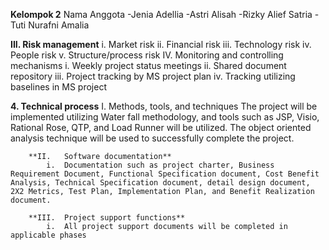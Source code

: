 **Kelompok 2**
Nama Anggota 
-Jenia Adellia 
-Astri Alisah
-Rizky Alief Satria
-Tuti Nurafni Amalia

**III.	Risk management**
		i.	Market risk
		ii.	Financial risk
		iii.	Technology risk
		iv.	People risk
		v.	Structure/process risk
IV.	Monitoring and controlling mechanisms 
		i.	Weekly project status meetings 
		ii.	Shared document repository
		iii.	Project tracking by MS project plan
		iv.	Tracking utilizing baselines in MS project

**4.	Technical process**
		I.	Methods, tools, and techniques
		The project will be implemented utilizing Water fall methodology, and tools such as JSP, Visio, Rational Rose, QTP, and Load Runner will be utilized. The object oriented analysis technique will be used to successfully complete the project.

		**II.	Software documentation**
			i.	Documentation such as project charter, Business Requirement Document, Functional Specification document, Cost Benefit Analysis, Technical Specification document, detail design document, 2X2 Metrics, Test Plan, Implementation Plan, and Benefit Realization document.  

		**III.	Project support functions** 
			i.	All project support documents will be completed in applicable phases

